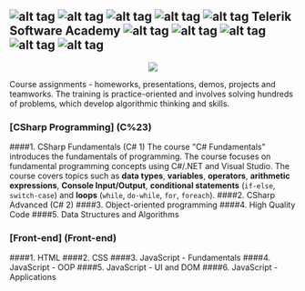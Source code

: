 ## ![alt tag](https://github.com/petyakostova/Telerik-Academy/blob/master/images/star23.jpg)  ![alt tag](https://github.com/petyakostova/Telerik-Academy/blob/master/images/star23.jpg)  ![alt tag](https://github.com/petyakostova/Telerik-Academy/blob/master/images/star23.jpg)  ![alt tag](https://github.com/petyakostova/Telerik-Academy/blob/master/images/star23.jpg)  ![alt tag](https://github.com/petyakostova/Telerik-Academy/blob/master/images/star23.jpg)   Telerik Software Academy   ![alt tag](https://github.com/petyakostova/Telerik-Academy/blob/master/images/star23.jpg)  ![alt tag](https://github.com/petyakostova/Telerik-Academy/blob/master/images/star23.jpg)  ![alt tag](https://github.com/petyakostova/Telerik-Academy/blob/master/images/star23.jpg)  ![alt tag](https://github.com/petyakostova/Telerik-Academy/blob/master/images/star23.jpg)  ![alt tag](https://github.com/petyakostova/Telerik-Academy/blob/master/images/star23.jpg)

<p align="center"><a href="http://academy.telerik.com/"><img src="https://raw.githubusercontent.com/fast4y/TelerikAcademy/master/ta.png" /></a></p>

Course assignments - homeworks, presentations, demos, projects and teamworks.
The training is practice-oriented and involves solving hundreds of problems, which develop algorithmic thinking and skills.

### [CSharp Programming] (C%23)
####1. CSharp Fundamentals (C# 1)
The course "C# Fundamentals" introduces the fundamentals of programming. The course focuses on fundamental programming concepts using C#/.NET and Visual Studio. The course covers topics such as **data types**, **variables**, **operators**, **arithmetic expressions**, **Console Input/Output**, **conditional statements** (`if-else`, `switch-case`) and **loops** (`while`, `do-while`, `for`, `foreach`). 
####2. CSharp Advanced (C# 2)
####3. Object-oriented programming
####4. High Quality Code
####5. Data Structures and Algorithms

### [Front-end] (Front-end)
####1. HTML
####2. CSS
####3. JavaScript - Fundamentals
####4. JavaScript - OOP
####5. JavaScript - UI and DOM
####6. JavaScript - Applications
